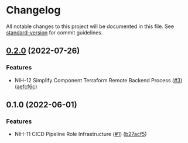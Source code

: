 # Changelog

All notable changes to this project will be documented in this file. See [standard-version](https://github.com/conventional-changelog/standard-version) for commit guidelines.

## [0.2.0](https://github.com/devhalos/nihil-remote-backend-state-infra/compare/v0.1.0...v0.2.0) (2022-07-26)


### Features

* NIH-12 Simplify Component Terraform Remote Backend Process ([#3](https://github.com/devhalos/nihil-remote-backend-state-infra/issues/3)) ([aefcf6c](https://github.com/devhalos/nihil-remote-backend-state-infra/commit/aefcf6cebb46d23705cdb4281a527a72eb12edb3))

## 0.1.0 (2022-06-01)


### Features

* NIH-11 CICD Pipeline Role Infrastructure ([#1](https://github.com/devhalos/nihil-remote-backend-state-infra/issues/1)) ([b27acf5](https://github.com/devhalos/nihil-remote-backend-state-infra/commit/b27acf5a28146ceaea48cab2c8f02a13e206fe0c))
